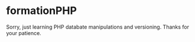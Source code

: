 # formationPHP

Sorry, just learning PHP databate manipulations and versioning. Thanks for your patience.
